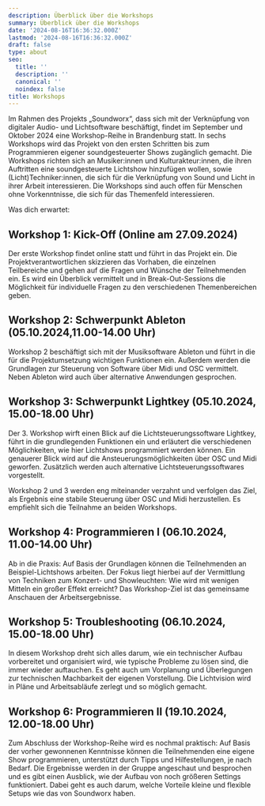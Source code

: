 ```yaml
---
description: Überblick über die Workshops
summary: Überblick über die Workshops
date: '2024-08-16T16:36:32.000Z'
lastmod: '2024-08-16T16:36:32.000Z'
draft: false
type: about
seo:
  title: ''
  description: ''
  canonical: ''
  noindex: false
title: Workshops
---
```


Im Rahmen des Projekts „Soundworx“, dass sich mit der Verknüpfung von digitaler Audio- und Lichtsoftware beschäftigt, findet im September und Oktober 2024 eine Workshop-Reihe in Brandenburg statt. In sechs Workshops wird das Projekt von den ersten Schritten bis zum Programmieren eigener soundgesteuerter Shows zugänglich gemacht. Die Workshops richten sich an Musiker:innen und Kulturakteur:innen, die ihren Auftritten eine soundgesteuerte Lichtshow hinzufügen wollen, sowie (Licht)Techniker:innen, die sich für die Verknüpfung von Sound und Licht in ihrer Arbeit interessieren. Die Workshops sind auch offen für Menschen ohne Vorkenntnisse, die sich für das Themenfeld interessieren.

Was dich erwartet:

## Workshop 1: Kick-Off (Online am 27.09.2024)

Der erste Workshop findet online statt und führt in das Projekt ein. Die Projektverantwortlichen skizzieren das Vorhaben, die einzelnen Teilbereiche und gehen auf die Fragen und Wünsche der Teilnehmenden ein. Es wird ein Überblick vermittelt und in Break-Out-Sessions die Möglichkeit für individuelle Fragen zu den verschiedenen Themenbereichen geben.

## Workshop 2: Schwerpunkt Ableton (05.10.2024,11.00-14.00 Uhr)

Workshop 2 beschäftigt sich mit der Musiksoftware Ableton und führt in die für die Projektumsetzung wichtigen Funktionen ein. Außerdem werden die Grundlagen zur Steuerung von Software über Midi und OSC vermittelt. Neben Ableton wird auch über alternative Anwendungen gesprochen.

## Workshop 3: Schwerpunkt Lightkey (05.10.2024, 15.00-18.00 Uhr)

Der 3. Workshop wirft einen Blick auf die Lichtsteuerungssoftware Lightkey, führt in die grundlegenden Funktionen ein und erläutert die verschiedenen Möglichkeiten, wie hier Lichtshows programmiert werden können. Ein genauerer Blick wird auf die Ansteuerungsmöglichkeiten über OSC und Midi geworfen. Zusätzlich werden auch alternative Lichtsteuerungssoftwares vorgestellt.

Workshop 2 und 3 werden eng miteinander verzahnt und verfolgen das Ziel, als Ergebnis eine stabile Steuerung über OSC und Midi herzustellen. Es empfiehlt sich die Teilnahme an beiden Workshops.

## Workshop 4: Programmieren I (06.10.2024, 11.00-14.00 Uhr)

Ab in die Praxis: Auf Basis der Grundlagen können die Teilnehmenden an Beispiel-Lichtshows arbeiten. Der Fokus liegt hierbei auf der Vermittlung von Techniken zum Konzert- und Showleuchten: Wie wird mit wenigen Mitteln ein großer Effekt erreicht? Das Workshop-Ziel ist das gemeinsame Anschauen der Arbeitsergebnisse.

## Workshop 5: Troubleshooting (06.10.2024, 15.00-18.00 Uhr)

In diesem Workshop dreht sich alles darum, wie ein technischer Aufbau vorbereitet und organisiert wird, wie typische Probleme zu lösen sind, die immer wieder auftauchen. Es geht auch um Vorplanung und Überlegungen zur technischen Machbarkeit der eigenen Vorstellung. Die Lichtvision wird in Pläne und Arbeitsabläufe zerlegt und so möglich gemacht.

## Workshop 6: Programmieren II (19.10.2024, 12.00-18.00 Uhr)

Zum Abschluss der Workshop-Reihe wird es nochmal praktisch: Auf Basis der vorher gewonnenen Kenntnisse können die Teilnehmenden eine eigene Show programmieren, unterstützt durch Tipps und Hilfestellungen, je nach Bedarf. Die Ergebnisse werden in der Gruppe angeschaut und besprochen und es gibt einen Ausblick, wie der Aufbau von noch größeren Settings funktioniert. Dabei geht es auch darum, welche Vorteile kleine und flexible Setups wie das von Soundworx haben.
